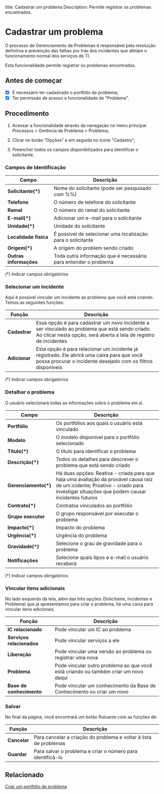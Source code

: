 title: Cadastrar um problema
Description: Permite registrar os problemas encontrados.
# Cadastrar um problema


O processo de Gerenciamento de Problemas é responsável pela resolução definitiva e prevenção das falhas por trás dos incidentes que afetam o funcionamento normal dos serviços de TI.

Esta funcionalidade permite registrar os problemas encontrados.

## Antes de começar

- [x] É necessário ter cadastrado o portfólio de problema;  
- [x] Ter permissão de acesso a funcionalidade de "Problema".

## Procedimento

1.  Acessar a funcionalidade através da navegação no menu principal Processos \>
    Gerência de Problema \> Problema;

2.  Clicar no botão “Opções” e em seguida no ícone "Cadastro";

3.  Preencher todos os campos disponibilizados para identificar o solicitante.

### Campos de Identificação

|Campo|Descrição|
|-----|-----------|
|**Solicitante(\*)**|Nome do solicitante (pode ser pesquisado com %%)|
|**Telefone**|O número de telefone do solicitante|
|**Ramal**|O número do ramal do solicitante|
|**E-mail(\*)**|Adicionar um e-mail para o solicitante|
|**Unidade(\*)**|Unidade do solicitante|
|**Localidade física**|É possível de selecionar uma localização para o solicitante|
|**Origem(\*)**|A origem do problem sendo criado|
|**Outras informações**|Toda outra informação que é necessária para entender o problema|

(*) Indicar campos obrigatórios

### Selecionar um incidente

Aqui é possível vincular um incidente ao problema que você está criando. Temos as seguintes funções:

|Função|Descrição|
|------|---------|
|**Cadastrar**|Essa opção é para cadastrar um novo incidente a ser vinculado ao problema que está sendo criado. Ao clicar nesta opção, será aberta a tela de registro de incidentes|
|**Adicionar**|Esta opção é para relacionar um incidente já registrado. Ele abrirá uma caixa para que você possa procurar o incidente desejado com os filtros disponíveis|

(*) Indicar campos obrigatórios

### Detalhar o problema

O usuário selecionará todas as informações sobre o problema em si.

|Campo|Descrição|
|-----|-----------|
|**Portfólio**|Os portfólios aos quais o usuário está vinculado|
|**Modelo**|O modelo disponível para o portfólio selecionado|
|**Título(\*)**|O título para identificar o problema|
|**Descrição(\*)**|Todos os detalhes para descrever o problema que está sendo criado|
|**Gerenciamento(\*)**|Há duas opções: Reativa - criada para que haja uma avaliação da provável causa raiz de um icidente; Proativo - criado para investigar situações que podem causar incidentes futuros|
|**Contrato(\*)**|Contratos vinculados ao portfólio|
|**Grupo executor**|O grupo responsável por executar o problema|
|**Impacto(\*)**|Impacto do problema|
|**Urgência(\*)**|Urgência do problema|
|**Gravidade(\*)**|Selecione o grau de gravidade para o problema|
|**Notificações**|Selecione quais tipos e e-mail o usuário receberá|

(*) Indicar campos obrigatórios

### Vincular itens adicionais

No lado esquerdo da tela, além das três opções (Solicitante, Incidentes e Problema) que já apresentamos para criar o problema, há uma caixa para vincular itens adicionais.

|Função|Descrição|
|------|---------|
|**IC relacionado**|Pode vincular um IC ao problema|
|**Serviços relacionados**|Pode vincular serviços a ele|
|**Liberação**|Pode vincular uma versão ao problema ou registrar uma nova|
|**Problema**|Pode vincular outro problema ao que você está criando ou também criar um novo daqui|
|**Base de conhecimento**|Pode vincular um conhecimento da Base de Conhecimento ou criar um novo|

### Salvar

No final da página, você encontrará um botão flutuante com as funções de:

|Função|Descrição|
|------|---------|
|**Cancelar**|Para cancelar a criação do problema e voltar à lista de problemas|
|**Guardar**|Para salvar o problema e criar o número para identificá-lo|

Relacionado
------------

[Criar um portfólio de problema](/pt-br/citsmart-platform-9/processes/problem/configuration/problem-portfolio.html) 

<!-- !!! tip "About"

    <b>Product/Version:</b> CITSmart | 9.00 &nbsp;&nbsp;
    <b>Updated:</b>01/30/2021 – Larissa Lourenço



